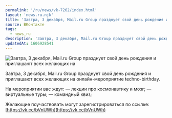```yaml
---
permalink: '/ru/news/vk-7262/index.html'
layout: 'news.ru.njk'
title: 'Завтра, 3 декабря, Mail.ru Group празднует свой день рождения и приглашают всех желающих на онлайн-мероприятие techno-birthday'
source: ВКонтакте
tags:
  - news_ru
description: 'Завтра, 3 декабря, Mail.ru Group празднует свой день рождения и приглашают всех желающих на онлайн-мероприятие techno-birthday'
updatedAt: 1606928541
---
```

![Завтра, 3 декабря, Mail.ru Group празднует свой день рождения и приглашают всех желающих на](https://sun9-3.userapi.com/impg/ZZVZ_N-IY8wwXJd7mk--jBpDjJURjC9nezUx-w/opTcXpXvYPI.jpg?size=1280x720&quality=96&sign=e71c2b61e1a9f00f079c4c1a3ff69d05&c_uniq_tag=bA4DKRmI6mfwQAcGEUqJ_ofFaoQ9mpe9heJH4lD3smw&type=album)

Завтра, 3 декабря, Mail.ru Group празднует свой день рождения и приглашают всех желающих на онлайн-мероприятие techno-birthday.

На мероприятии вас ждут:
— лекции про космонавтику и мозг;
— виртуальные туры;
— командный квиз;

Желающие поучаствовать могут зарегистрироваться по ссылке:  [https://vk.cc/bVnUWh](https://vk.cc/bVnUWh)
